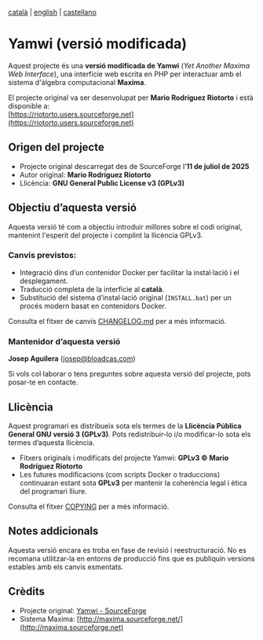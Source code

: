 [català](README.md) | [english](README-eng.md) | [castellano](README-cas.md)

# Yamwi (versió modificada)

Aquest projecte és una **versió modificada de Yamwi** (*Yet Another Maxima Web Interface*), una interfície web escrita en PHP per interactuar amb el sistema d'àlgebra computacional **Maxima**.

El projecte original va ser desenvolupat per **Mario Rodríguez Riotorto** i està disponible a:  
 [https://riotorto.users.sourceforge.net](https://riotorto.users.sourceforge.net)

## Origen del projecte

- Projecte original descarregat des de SourceForge l’**11 de juliol de 2025**  
- Autor original: **Mario Rodríguez Riotorto**  
- Llicència: **GNU General Public License v3 (GPLv3)**

## Objectiu d’aquesta versió

Aquesta versió té com a objectiu introduir millores sobre el codi original, mantenint l'esperit del projecte i complint la llicència GPLv3.

### Canvis previstos:

- Integració dins d’un contenidor Docker per facilitar la instal·lació i el desplegament.  
- Traducció completa de la interfície al **català**.  
- Substitució del sistema d’instal·lació original (`INSTALL.bat`) per un procés modern basat en contenidors Docker.  

Consulta el fitxer de canvis [CHANGELOG.md](./CHANGELOG.md) per a més informació.

### Mantenidor d’aquesta versió

**Josep Aguilera**  (josep@bloadcas.com)

Si vols col·laborar o tens preguntes sobre aquesta versió del projecte, pots posar-te en contacte.

## Llicència

Aquest programari es distribueix sota els termes de la **Llicència Pública General GNU versió 3 (GPLv3)**. Pots redistribuir-lo i/o modificar-lo sota els termes d’aquesta llicència.

- Fitxers originals i modificats del projecte Yamwi: **GPLv3 © Mario Rodríguez Riotorto**  
- Les futures modificacions (com scripts Docker o traduccions) continuaran estant sota **GPLv3** per mantenir la coherència legal i ètica del programari lliure.

Consulta el fitxer [COPYING](./COPYING) per a més informació.

## Notes addicionals

Aquesta versió encara es troba en fase de revisió i reestructuració. No es recomana utilitzar-la en entorns de producció fins que es publiquin versions estables amb els canvis esmentats.

## Crèdits

- Projecte original: [Yamwi - SourceForge](https://riotorto.users.sourceforge.net)  
- Sistema Maxima: [http://maxima.sourceforge.net/](http://maxima.sourceforge.net)
